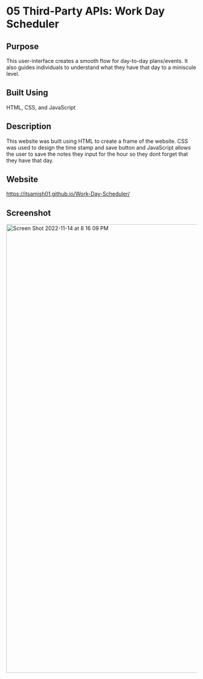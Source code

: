 # 05 Third-Party APIs: Work Day Scheduler

## Purpose

This user-interface creates a smooth flow for day-to-day plans/events. It also guides individuals to understand what they have that day to a miniscule level.

## Built Using

HTML, CSS, and JavaScript

## Description

This website was built using HTML to create a frame of the website. CSS was used to design the time stamp and save button and JavaScript allows the user to save the notes they input for the hour so they dont forget that they have that day.

## Website

https://itsamish01.github.io/Work-Day-Scheduler/

## Screenshot

<img width="1185" alt="Screen Shot 2022-11-14 at 8 16 09 PM" src="https://user-images.githubusercontent.com/114682284/201810113-82a11a80-4bbe-4a1d-bb3b-657eea254cc0.png">
